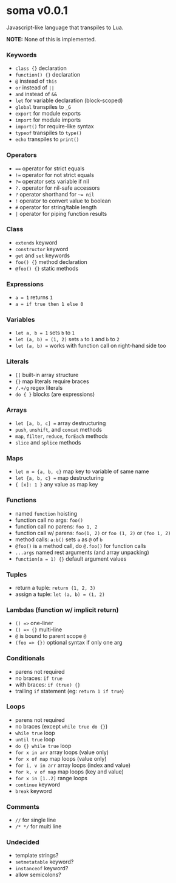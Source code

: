 # soma v0.0.1

Javascript-like language that transpiles to Lua.

**NOTE:** None of this is implemented.

### Keywords
- `class {}` declaration
- `function() {}` declaration
- `@` instead of `this`
- `or` instead of `||`
- `and` instead of `&&`
- `let` for variable declaration (block-scoped)
- `global` transpiles to `_G`
- `export` for module exports
- `import` for module imports
- `import()` for require-like syntax
- `typeof` transpiles to `type()`
- `echo` transpiles to `print()`

### Operators
- `==` operator for strict equals
- `!=` operator for not strict equals
- `?=` operator sets variable if nil
- `?.` operator for nil-safe accessors
- `?` operator shorthand for `~= nil`
- `!` operator to convert value to boolean
- `#` operator for string/table length
- `|` operator for piping function results

### Class
- `extends` keyword
- `constructor` keyword
- `get` and `set` keywords
- `foo() {}` method declaration
- `@foo() {}` static methods

### Expressions
- `a = 1` returns `1`
- `a = if true then 1 else 0`

### Variables
- `let a, b = 1` sets `b` to `1`
- `let (a, b) = (1, 2)` sets `a` to `1` and `b` to `2`
- `let (a, b) =` works with function call on right-hand side too

### Literals
- `[]` built-in array structure
- `{}` map literals require braces
- `/.+/g` regex literals
- `do { }` blocks (are expressions)

### Arrays
- `let [a, b, c] =` array destructuring
- `push`, `unshift`, and `concat` methods
- `map`, `filter`, `reduce`, `forEach` methods
- `slice` and `splice` methods

### Maps
- `let m = {a, b, c}` map key to variable of same name
- `let {a, b, c} =` map destructuring
- `{ [x]: 1 }` any value as map key

### Functions
- named `function` hoisting
- function call no args: `foo()`
- function call no parens: `foo 1, 2`
- function call w/ parens: `foo(1, 2)` or `foo (1, 2)` or `(foo 1, 2)`
- method calls: `a:b()` sets `a` as `@` of `b`
- `@foo()` is a method call, do `@.foo()` for function calls
- `...args` named rest arguments (and array unpacking)
- `function(a = 1) {}` default argument values

### Tuples
- return a tuple: `return (1, 2, 3)`
- assign a tuple: `let (a, b) = (1, 2)`

### Lambdas (function w/ implicit return)
- `() =>` one-liner
- `() => {}` multi-line
- `@` is bound to parent scope `@`
- `(foo => {})` optional syntax if only one arg

### Conditionals
- parens not required
- no braces: `if true`
- with braces: `if (true) {}`
- trailing `if` statement (eg: `return 1 if true`)

### Loops
- parens not required
- no braces (except `while true do {}`)
- `while true` loop
- `until true` loop
- `do {} while true` loop
- `for x in arr` array loops (value only)
- `for x of map` map loops (value only)
- `for i, v in arr` array loops (index and value)
- `for k, v of map` map loops (key and value)
- `for x in [1..2]` range loops
- `continue` keyword
- `break` keyword

### Comments
- `//` for single line
- `/* */` for multi line

### Undecided
- template strings?
- `setmetatable` keyword?
- `instanceof` keyword?
- allow semicolons?

